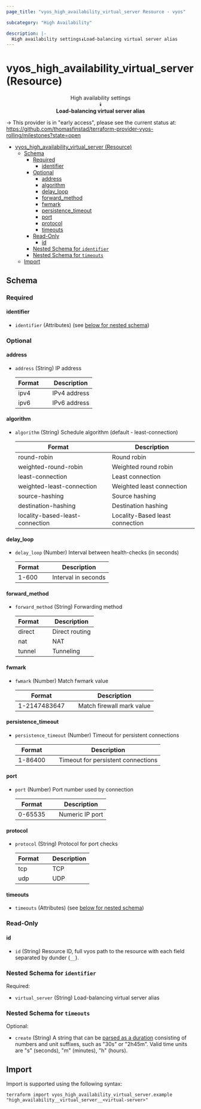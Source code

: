 ```yaml
---
page_title: "vyos_high_availability_virtual_server Resource - vyos"

subcategory: "High Availability"

description: |-
  High availability settings⯯Load-balancing virtual server alias
---
```


# vyos_high_availability_virtual_server (Resource)
<center>

High availability settings  
⯯  
**Load-balancing virtual server alias**


</center>

-> This provider is in "early access", please see the current status at: https://github.com/thomasfinstad/terraform-provider-vyos-rolling/milestones?state=open

<!--TOC-->

- [vyos_high_availability_virtual_server (Resource)](#vyos_high_availability_virtual_server-resource)
  - [Schema](#schema)
    - [Required](#required)
      - [identifier](#identifier)
    - [Optional](#optional)
      - [address](#address)
      - [algorithm](#algorithm)
      - [delay_loop](#delay_loop)
      - [forward_method](#forward_method)
      - [fwmark](#fwmark)
      - [persistence_timeout](#persistence_timeout)
      - [port](#port)
      - [protocol](#protocol)
      - [timeouts](#timeouts)
    - [Read-Only](#read-only)
      - [id](#id)
    - [Nested Schema for `identifier`](#nested-schema-for-identifier)
    - [Nested Schema for `timeouts`](#nested-schema-for-timeouts)
  - [Import](#import)

<!--TOC-->

<!-- schema generated by tfplugindocs -->
## Schema

### Required

#### identifier
- `identifier` (Attributes) (see [below for nested schema](#nestedatt--identifier))

### Optional

#### address
- `address` (String) IP address

    |  Format  &emsp;|  Description   |
    |----------|----------------|
    |  ipv4    &emsp;|  IPv4 address  |
    |  ipv6    &emsp;|  IPv6 address  |
#### algorithm
- `algorithm` (String) Schedule algorithm (default - least-connection)

    |  Format                           &emsp;|  Description                      |
    |-----------------------------------|-----------------------------------|
    |  round-robin                      &emsp;|  Round robin                      |
    |  weighted-round-robin             &emsp;|  Weighted round robin             |
    |  least-connection                 &emsp;|  Least connection                 |
    |  weighted-least-connection        &emsp;|  Weighted least connection        |
    |  source-hashing                   &emsp;|  Source hashing                   |
    |  destination-hashing              &emsp;|  Destination hashing              |
    |  locality-based-least-connection  &emsp;|  Locality-Based least connection  |
#### delay_loop
- `delay_loop` (Number) Interval between health-checks (in seconds)

    |  Format  &emsp;|  Description          |
    |----------|-----------------------|
    |  1-600   &emsp;|  Interval in seconds  |
#### forward_method
- `forward_method` (String) Forwarding method

    |  Format  &emsp;|  Description     |
    |----------|------------------|
    |  direct  &emsp;|  Direct routing  |
    |  nat     &emsp;|  NAT             |
    |  tunnel  &emsp;|  Tunneling       |
#### fwmark
- `fwmark` (Number) Match fwmark value

    |  Format        &emsp;|  Description                |
    |----------------|-----------------------------|
    |  1-2147483647  &emsp;|  Match firewall mark value  |
#### persistence_timeout
- `persistence_timeout` (Number) Timeout for persistent connections

    |  Format   &emsp;|  Description                         |
    |-----------|--------------------------------------|
    |  1-86400  &emsp;|  Timeout for persistent connections  |
#### port
- `port` (Number) Port number used by connection

    |  Format   &emsp;|  Description      |
    |-----------|-------------------|
    |  0-65535  &emsp;|  Numeric IP port  |
#### protocol
- `protocol` (String) Protocol for port checks

    |  Format  &emsp;|  Description  |
    |----------|---------------|
    |  tcp     &emsp;|  TCP          |
    |  udp     &emsp;|  UDP          |
#### timeouts
- `timeouts` (Attributes) (see [below for nested schema](#nestedatt--timeouts))

### Read-Only

#### id
- `id` (String) Resource ID, full vyos path to the resource with each field separated by dunder (`__`).

<a id="nestedatt--identifier"></a>
### Nested Schema for `identifier`

Required:

- `virtual_server` (String) Load-balancing virtual server alias


<a id="nestedatt--timeouts"></a>
### Nested Schema for `timeouts`

Optional:

- `create` (String) A string that can be [parsed as a duration](https://pkg.go.dev/time#ParseDuration) consisting of numbers and unit suffixes, such as &#34;30s&#34; or &#34;2h45m&#34;. Valid time units are &#34;s&#34; (seconds), &#34;m&#34; (minutes), &#34;h&#34; (hours).

## Import

Import is supported using the following syntax:

```shell
terraform import vyos_high_availability_virtual_server.example "high_availability__virtual_server__<virtual-server>"
```
